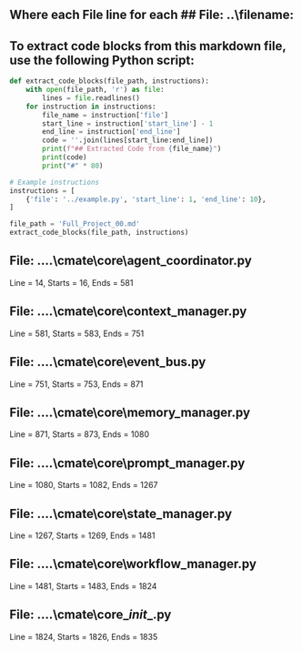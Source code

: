 ## Where each File line for each ## File: ..\filename: 

## To extract code blocks from this markdown file, use the following Python script:

```python
def extract_code_blocks(file_path, instructions):
    with open(file_path, 'r') as file:
        lines = file.readlines()
    for instruction in instructions:
        file_name = instruction['file']
        start_line = instruction['start_line'] - 1
        end_line = instruction['end_line']
        code = ''.join(lines[start_line:end_line])
        print(f"## Extracted Code from {file_name}")
        print(code)
        print("#" * 80)

# Example instructions
instructions = [
    {'file': '../example.py', 'start_line': 1, 'end_line': 10},
]

file_path = 'Full_Project_00.md'
extract_code_blocks(file_path, instructions)
```

## File: ..\..\cmate\core\agent_coordinator.py
Line = 14, Starts = 16, Ends = 581

## File: ..\..\cmate\core\context_manager.py
Line = 581, Starts = 583, Ends = 751

## File: ..\..\cmate\core\event_bus.py
Line = 751, Starts = 753, Ends = 871

## File: ..\..\cmate\core\memory_manager.py
Line = 871, Starts = 873, Ends = 1080

## File: ..\..\cmate\core\prompt_manager.py
Line = 1080, Starts = 1082, Ends = 1267

## File: ..\..\cmate\core\state_manager.py
Line = 1267, Starts = 1269, Ends = 1481

## File: ..\..\cmate\core\workflow_manager.py
Line = 1481, Starts = 1483, Ends = 1824

## File: ..\..\cmate\core\__init__.py
Line = 1824, Starts = 1826, Ends = 1835

